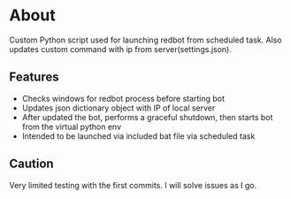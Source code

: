 # About
Custom Python script used for launching redbot from scheduled task. Also updates custom command with ip from server(settings.json).

## Features
- Checks windows for redbot process before starting bot
- Updates json dictionary object with IP of local server
- After updated the bot, performs a graceful shutdown, then starts bot from the virtual python env
- Intended to be launched via included bat file via scheduled task

## Caution
Very limited testing with the first commits. I will solve issues as I go. 
